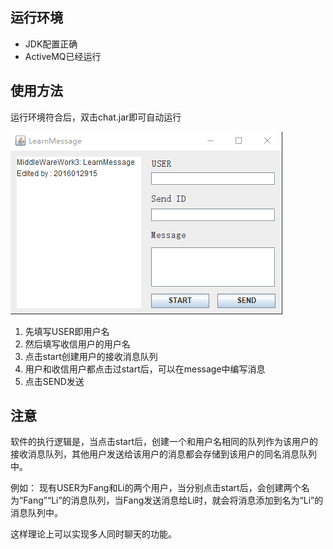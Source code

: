 ## 运行环境
- JDK配置正确
- ActiveMQ已经运行
## 使用方法
运行环境符合后，双击chat.jar即可自动运行


![](image1.png)

1. 先填写USER即用户名
2. 然后填写收信用户的用户名
3. 点击start创建用户的接收消息队列
4. 用户和收信用户都点击过start后，可以在message中编写消息
5. 点击SEND发送

## 注意
软件的执行逻辑是，当点击start后，创建一个和用户名相同的队列作为该用户的接收消息队列，其他用户发送给该用户的消息都会存储到该用户的同名消息队列中。

例如： 现有USER为Fang和Li的两个用户，当分别点击start后，会创建两个名为“Fang”“Li”的消息队列，当Fang发送消息给Li时，就会将消息添加到名为“Li”的消息队列中。

这样理论上可以实现多人同时聊天的功能。